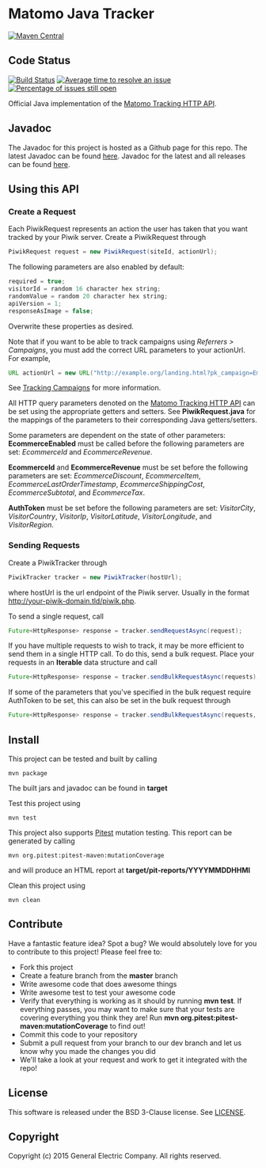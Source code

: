 Matomo Java Tracker
================

[![Maven Central](https://maven-badges.herokuapp.com/maven-central/org.piwik.java.tracking/matomo-java-tracker/badge.svg?style=flat)](https://maven-badges.herokuapp.com/maven-central/org.piwik.java.tracking/matomo-java-tracker)
## Code Status
[![Build Status](https://travis-ci.org/matomo-org/matomo-java-tracker.svg?branch=master)](https://travis-ci.org/matomo-org/matomo-java-tracker)
[![Average time to resolve an issue](https://isitmaintained.com/badge/resolution/matomo-org/matomo-java-tracker.svg)](https://isitmaintained.com/project/matomo-org/matomo-java-tracker "Average time to resolve an issue")
[![Percentage of issues still open](https://isitmaintained.com/badge/open/matomo-org/matomo-java-tracker.svg)](https://isitmaintained.com/project/matomo-org/matomo-java-tracker "Percentage of issues still open")

Official Java implementation of the [Matomo Tracking HTTP API](https://developer.matomo.org/api-reference/tracking-api).

## Javadoc
The Javadoc for this project is hosted as a Github page for this repo. The latest Javadoc can be found [here](https://matomo-org.github.io/matomo-java-tracker/javadoc/HEAD/index.html). Javadoc for the latest and all releases can be found [here](https://matomo-org.github.io/matomo-java-tracker/javadoc/index.html).

## Using this API
### Create a Request
Each PiwikRequest represents an action the user has taken that you want tracked by your Piwik server.  Create a PiwikRequest through
```java
PiwikRequest request = new PiwikRequest(siteId, actionUrl);
```

The following parameters are also enabled by default:

```java
required = true;
visitorId = random 16 character hex string;
randomValue = random 20 character hex string;
apiVersion = 1;
responseAsImage = false;
```

Overwrite these properties as desired.

Note that if you want to be able to track campaigns using <em>Referrers &gt; Campaigns</em>, you must add the correct URL parameters to your actionUrl. For example,
```java
URL actionUrl = new URL("http://example.org/landing.html?pk_campaign=Email-Nov2011&pk_kwd=LearnMore");
```
See [Tracking Campaigns](https://matomo.org/docs/tracking-campaigns/) for more information.

All HTTP query parameters denoted on the [Matomo Tracking HTTP API](https://developer.matomo.org/api-reference/tracking-api) can be set using the appropriate getters and setters. See <strong>PiwikRequest.java</strong> for the mappings of the parameters to their corresponding Java getters/setters.

Some parameters are dependent on the state of other parameters:
<strong>EcommerceEnabled</strong> must be called before the following parameters are set: <em>EcommerceId</em> and <em>EcommerceRevenue</em>.

<strong>EcommerceId</strong> and <strong>EcommerceRevenue</strong> must be set before the following parameters are set:  <em>EcommerceDiscount</em>, <em>EcommerceItem</em>, <em>EcommerceLastOrderTimestamp</em>, <em>EcommerceShippingCost</em>, <em>EcommerceSubtotal</em>, and <em>EcommerceTax</em>.

<strong>AuthToken</strong> must be set before the following parameters are set: <em>VisitorCity</em>, <em>VisitorCountry</em>, <em>VisitorIp</em>, <em>VisitorLatitude</em>, <em>VisitorLongitude</em>, and <em>VisitorRegion</em>.

### Sending Requests
Create a PiwikTracker through
```java
PiwikTracker tracker = new PiwikTracker(hostUrl);
```
where hostUrl is the url endpoint of the Piwik server.  Usually in the format http://your-piwik-domain.tld/piwik.php.

To send a single request, call
```java
Future<HttpResponse> response = tracker.sendRequestAsync(request);
```

If you have multiple requests to wish to track, it may be more efficient to send them in a single HTTP call.  To do this, send a bulk request.  Place your requests in an <strong>Iterable</strong> data structure and call
```java
Future<HttpResponse> response = tracker.sendBulkRequestAsync(requests);
```
If some of the parameters that you've specified in the bulk request require AuthToken to be set, this can also be set in the bulk request through
```java
Future<HttpResponse> response = tracker.sendBulkRequestAsync(requests, authToken);
```
## Install
This project can be tested and built by calling
```shell
mvn package
```
The built jars and javadoc can be found in <strong>target</strong>

Test this project using
```shell
mvn test
```

This project also supports [Pitest](http://pitest.org/) mutation testing.  This report can be generated by calling
```shell
mvn org.pitest:pitest-maven:mutationCoverage
```
and will produce an HTML report at <strong>target/pit-reports/YYYYMMDDHHMI</strong>

Clean this project using
```shell
mvn clean
```

## Contribute
Have a fantastic feature idea?  Spot a bug?  We would absolutely love for you to contribute to this project!  Please feel free to:

* Fork this project
* Create a feature branch from the <strong>master</strong> branch
* Write awesome code that does awesome things
* Write awesome test to test your awesome code
* Verify that everything is working as it should by running <strong>mvn test</strong>.  If everything passes, you may want to make sure that your tests are covering everything you think they are!  Run <strong>mvn org.pitest:pitest-maven:mutationCoverage</strong> to find out!
* Commit this code to your repository
* Submit a pull request from your branch to our dev branch and let us know why you made the changes you did
* We'll take a look at your request and work to get it integrated with the repo!

## License
This software is released under the BSD 3-Clause license. See [LICENSE](LICENSE).

## Copyright
Copyright (c) 2015 General Electric Company. All rights reserved.
